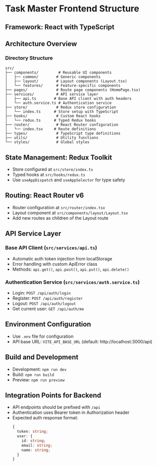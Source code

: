 # Task Master Frontend Structure

## Framework: React with TypeScript

## Architecture Overview

### Directory Structure
```
src/
├── components/         # Reusable UI components
│   ├── common/        # Generic components
│   ├── layout/        # Layout components (Layout.tsx)
│   └── features/      # Feature-specific components
├── pages/             # Route page components (HomePage.tsx)
├── services/          # API service layer
│   ├── api.ts        # Base API client with auth headers
│   └── auth.service.ts # Authentication service
├── store/             # Redux store configuration
│   └── index.ts      # Store setup with TypeScript
├── hooks/             # Custom React hooks
│   └── redux.ts      # Typed Redux hooks
├── router/            # React Router configuration
│   └── index.tsx     # Route definitions
├── types/             # TypeScript type definitions
├── utils/             # Utility functions
└── styles/            # Global styles

```

## State Management: Redux Toolkit

- Store configured at `src/store/index.ts`
- Typed hooks at `src/hooks/redux.ts`
- Use `useAppDispatch` and `useAppSelector` for type safety

## Routing: React Router v6

- Router configuration at `src/router/index.tsx`
- Layout component at `src/components/layout/Layout.tsx`
- Add new routes as children of the Layout route

## API Service Layer

### Base API Client (`src/services/api.ts`)
- Automatic auth token injection from localStorage
- Error handling with custom ApiError class
- Methods: `api.get()`, `api.post()`, `api.put()`, `api.delete()`

### Authentication Service (`src/services/auth.service.ts`)
- Login: `POST /api/auth/login`
- Register: `POST /api/auth/register`
- Logout: `POST /api/auth/logout`
- Get current user: `GET /api/auth/me`

## Environment Configuration
- Use `.env` file for configuration
- API base URL: `VITE_API_BASE_URL` (default: http://localhost:3000/api)

## Build and Development
- Development: `npm run dev`
- Build: `npm run build`
- Preview: `npm run preview`

## Integration Points for Backend
- API endpoints should be prefixed with `/api`
- Authentication uses Bearer token in Authorization header
- Expected auth response format:
  ```typescript
  {
    token: string;
    user: {
      id: string;
      email: string;
      name: string;
    }
  }
  ```
